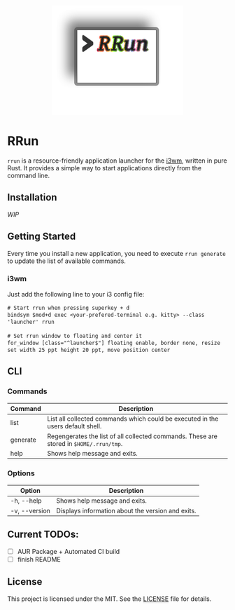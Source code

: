 <p align="center">
  <img src="https://raw.githubusercontent.com/f-str/rrun/main/img/rrun_icon.png" alt="RRun icon"/>
</p>

# RRun

`rrun` is a resource-friendly application launcher for the [i3wm](https://i3wm.org/), written in pure Rust. 
It provides a simple way to start applications directly from the command line.

## Installation

_WIP_

## Getting Started

Every time you install a new application, you need to execute `rrun generate` to update the list of available commands.

### i3wm

Just add the following line to your i3 config file:

```
# Start rrun when pressing superkey + d
bindsym $mod+d exec <your-prefered-terminal e.g. kitty> --class 'launcher' rrun

# Set rrun window to floating and center it
for_window [class="^launcher$"] floating enable, border none, resize set width 25 ppt height 20 ppt, move position center
```

## CLI

### Commands


| Command  | Description                                                                             |
| -------- |-----------------------------------------------------------------------------------------|
| list     | List all collected commands which could be executed in the users default shell.         |
| generate | Regengerates the list of all collected commands. These are stored in `$HOME/.rrun/tmp`. |
| help     | Shows help message and exits.                                                           |

### Options


| Option        | Description                                       |
| ------------- | ------------------------------------------------- |
| -h, --help    | Shows help message and exits.                     |
| -v, --version | Displays information about the version and exits. |


## Current TODOs:

- [ ]  AUR Package + Automated CI build
- [ ]  finish README

## License

This project is licensed under the MIT. See the [LICENSE](LICENSE) file for details.
